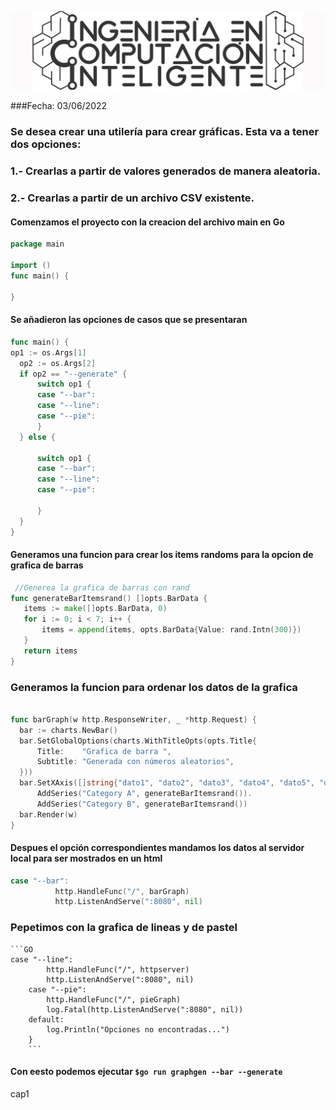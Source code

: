 ![ICI LOGO](imgs/ici_logo.png)

###Fecha: 03/06/2022

### Se desea crear una utilería para crear gráficas. Esta va a tener dos opciones:
### 1.- Crearlas a partir de valores generados de manera aleatoria.
### 2.- Crearlas a partir de un archivo CSV existente.


#### Comenzamos el proyecto con la creacion del archivo main en Go

```GO
package main

import ()
func main() {
	
}
 ```
 #### Se añadieron las opciones de casos que se presentaran
 
  ```GO
  func main() {
  op1 := os.Args[1]
	op2 := os.Args[2]
	if op2 == "--generate" {
		switch op1 {
		case "--bar":
		case "--line":	
		case "--pie":
		}
	} else {

		switch op1 {
		case "--bar":
		case "--line":
		case "--pie":

		}
	}
}
   ```
#### Generamos una funcion para crear los items randoms para la opcion de grafica de barras
 ```GO
  //Generea la grafica de barras con rand
func generateBarItemsrand() []opts.BarData {
	items := make([]opts.BarData, 0)
	for i := 0; i < 7; i++ {
		items = append(items, opts.BarData{Value: rand.Intn(300)})
	}
	return items
}
 ```
 ### Generamos la funcion para ordenar los datos de la grafica
  ```GO
  
func barGraph(w http.ResponseWriter, _ *http.Request) {
	bar := charts.NewBar()
	bar.SetGlobalOptions(charts.WithTitleOpts(opts.Title{
		Title:    "Grafica de barra ",
		Subtitle: "Generada con números aleatorios",
	}))
	bar.SetXAxis([]string{"dato1", "dato2", "dato3", "dato4", "dato5", "dato6", "dato7"}).
		AddSeries("Category A", generateBarItemsrand()).
		AddSeries("Category B", generateBarItemsrand())
	bar.Render(w)
}
 ```
 #### Despues el opción correspondientes mandamos los datos al servidor local para ser mostrados en un html
  ```GO
 case "--bar":
			http.HandleFunc("/", barGraph)
			http.ListenAndServe(":8080", nil)
   ```
   
   ### Pepetimos con la grafica de lineas y de pastel 
    ```GO
    case "--line":
			http.HandleFunc("/", httpserver)
			http.ListenAndServe(":8080", nil)
		case "--pie":
			http.HandleFunc("/", pieGraph)
			log.Fatal(http.ListenAndServe(":8080", nil))
		default:
			log.Println("Opciones no encontradas...")
		}
		```
 
 #### Con eesto podemos ejecutar ```$go run graphgen --bar --generate```
 
 cap1
 
 
 
   
